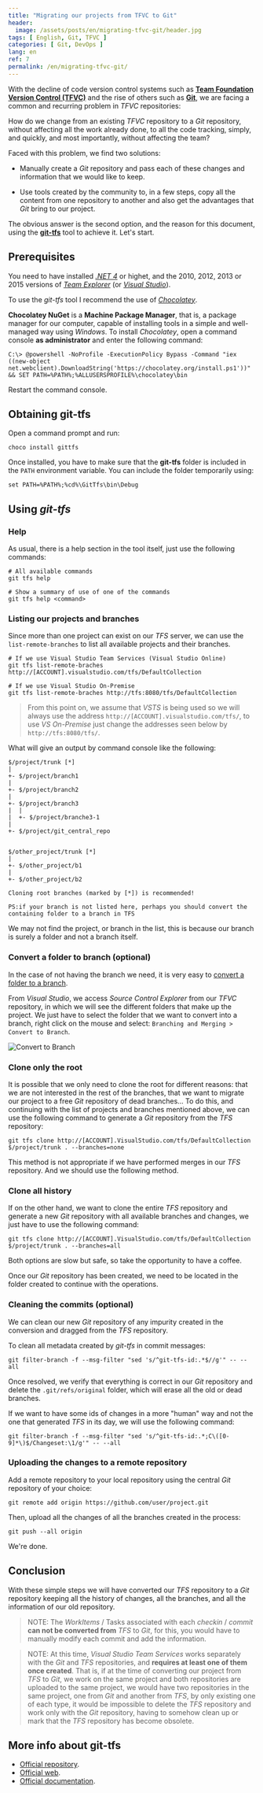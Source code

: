 ```yaml
---
title: "Migrating our projects from TFVC to Git"
header:
  image: /assets/posts/en/migrating-tfvc-git/header.jpg
tags: [ English, Git, TFVC ]
categories: [ Git, DevOps ]
lang: en
ref: 7
permalink: /en/migrating-tfvc-git/
---
```


With the decline of code version control systems such as [**Team Foundation Version Control (TFVC)**](https://www.visualstudio.com/docs/tfvc/overview) and the rise of others such as [**Git**](https://git-scm.com/), we are facing a common and recurring problem in *TFVC* repositories:

How do we change from an existing *TFVC* repository to a *Git* repository, without affecting all the work already done, to all the code tracking, simply, and quickly, and most importantly, without affecting the team?

Faced with this problem, we find two solutions:

- Manually create a *Git* repository and pass each of these changes and information that we would like to keep.

- Use tools created by the community to, in a few steps, copy all the content from one repository to another and also get the advantages that *Git* bring to our project.

The obvious answer is the second option, and the reason for this document, using the [**git-tfs**](http://git-tfs.com/) tool to achieve it. Let's start.

## Prerequisites

You need to have installed [*.NET 4*](https://msdn.microsoft.com/en-us/library/w0x726c2(v=vs.110).aspx) or highet, and the 2010, 2012, 2013 or 2015 versions of [*Team Explorer*](https://msdn.microsoft.com/es-es/library/hh500420.aspx) (or [*Visual Studio*](https://www.visualstudio.com/es-es/visual-studio-homepage-vs.aspx)).

To use the *git-tfs* tool I recommend the use of [*Chocolatey*](https://chocolatey.org/).

**Chocolatey NuGet** is a **Machine Package Manager**, that is, a package manager for our computer, capable of installing tools in a simple and well-managed way using *Windows*. To install *Chocolatey*, open a command console **as administrator** and enter the following command:

```shell
C:\> @powershell -NoProfile -ExecutionPolicy Bypass -Command "iex ((new-object net.webclient).DownloadString('https://chocolatey.org/install.ps1'))" && SET PATH=%PATH%;%ALLUSERSPROFILE%\chocolatey\bin
```

Restart the command console.

## Obtaining **git-tfs**

Open a command prompt and run:

```shell
choco install gittfs
```

Once installed, you have to make sure that the **git-tfs** folder is included in the `PATH` environment variable. You can include the folder temporarily using:

```shell
set PATH=%PATH%;%cd%\GitTfs\bin\Debug
```

## Using *git-tfs*

### Help

As usual, there is a help section in the tool itself, just use the following commands:

```shell
# All available commands
git tfs help

# Show a summary of use of one of the commands
git tfs help <command>
```

### Listing our projects and branches

Since more than one project can exist on our *TFS* server, we can use the `list-remote-branches` to list all available projects and their branches.

```shell
# If we use Visual Studio Team Services (Visual Studio Online)
git tfs list-remote-braches http://[ACCOUNT].visualstudio.com/tfs/DefaultCollection

# If we use Visual Studio On-Premise
git tfs list-remote-braches http://tfs:8080/tfs/DefaultCollection
```

> From this point on, we assume that *VSTS*  is being used so we will always use the address `http://[ACCOUNT].visualstudio.com/tfs/`, to use *VS On-Premise* just change the addresses seen below by `http://tfs:8080/tfs/`.

What will give an output by command console like the following:

```shell
$/project/trunk [*]
|
+- $/project/branch1
|
+- $/project/branch2
|
+- $/project/branch3
|  |
|  +- $/project/branche3-1
|
+- $/project/git_central_repo


$/other_project/trunk [*]
|
+- $/other_project/b1
|
+- $/other_project/b2

Cloning root branches (marked by [*]) is recommended!

PS:if your branch is not listed here, perhaps you should convert the containing folder to a branch in TFS
```

We may not find the project, or branch in the list, this is because our branch is surely a folder and not a branch itself.

### Convert a folder to branch (optional)

In the case of not having the branch we need, it is very easy to [convert a folder to a branch](https://www.visualstudio.com/es-es/docs/tfvc/branch-folders-files).

From *Visual Studio*, we access *Source Control Explorer* from our *TFVC* repository, in which we will see the different folders that make up the project. We just have to select the folder that we want to convert into a branch, right click on the mouse and select: `Branching and Merging > Convert to Branch`.

![Convert to Branch](/assets/posts/en/2017-11-25-migrando-tfvc-git/convert-to-branch.png)

### Clone only the root

It is possible that we only need to clone the root for different reasons: that we are not interested in the rest of the branches, that we want to migrate our project to a free *Git* repository of dead branches... To do this, and continuing with the list of projects and branches mentioned above, we can use the following command to generate a *Git* repository from the *TFS* repository:

```shell
git tfs clone http://[ACCOUNT].VisualStudio.com/tfs/DefaultCollection $/project/trunk . --branches=none
```

This method is not appropriate if we have performed merges in our *TFS* repository. And we should use the following method.

### Clone all history

If on the other hand, we want to clone the entire *TFS* repository and generate a new *Git* repository with all available branches and changes, we just have to use the following command:

```shell
git tfs clone http://[ACCOUNT].VisualStudio.com/tfs/DefaultCollection $/project/trunk . --branches=all
```

Both options are slow but safe, so take the opportunity to have a coffee.

Once our *Git* repository has been created, we need to be located in the folder created to continue with the operations.

### Cleaning the commits (optional)

We can clean our new *Git* repository of any impurity created in the conversion and dragged from the *TFS* repository.

To clean all metadata created by *git-tfs* in commit messages:

```shell
git filter-branch -f --msg-filter "sed 's/^git-tfs-id:.*$//g'" -- --all
```

Once resolved, we verify that everything is correct in our *Git* repository and delete the `.git/refs/original` folder, which will erase all the old or dead branches.

If we want to have some ids of changes in a more "human" way and not the one that generated *TFS* in its day, we will use the following command:

```shell
git filter-branch -f --msg-filter "sed 's/^git-tfs-id:.*;C\([0-9]*\)$/Changeset:\1/g'" -- --all
```

### Uploading the changes to a remote repository

Add a remote repository to your local repository using the central *Git* repository of your choice:

```shell
git remote add origin https://github.com/user/project.git
```

Then, upload all the changes of all the branches created in the process:

```shell
git push --all origin
```

We're done.

## Conclusion

With these simple steps we will have converted our *TFS* repository to a *Git* repository keeping all the history of changes, all the branches, and all the information of our old repository.

> NOTE: The *WorkItems* / Tasks associated with each *checkin* / *commit* **can not be converted from** *TFS* to *Git*, for this, you would have to manually modify each commit and add the information.

> NOTE: At this time, *Visual Studio Team Services* works separately with the *Git* and *TFS* repositories, and **requires at least one of them once created**. That is, if at the time of converting our project from *TFS* to *Git*, we work on the same project and both repositories are uploaded to the same project, we would have two repositories in the same project, one from *Git* and another from *TFS*, by only existing one of each type, it would be impossible to delete the *TFS* repository and work only with the *Git* repository, having to somehow clean up or mark that the *TFS* repository has become obsolete.

## More info about git-tfs

- [Official repository](https://github.com/git-tfs/git-tfs).
- [Official web](http://git-tfs.com/).
- [Official documentation](https://github.com/git-tfs/git-tfs/tree/master/doc/).
